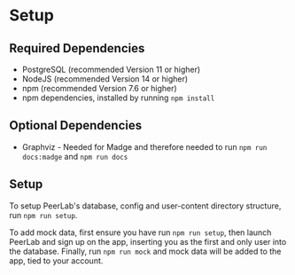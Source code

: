 # Setup

## Required Dependencies
- PostgreSQL (recommended Version 11 or higher)
- NodeJS (recommended Version 14 or higher)
- npm (recommended Version 7.6 or higher)
- npm dependencies, installed by running `npm install`

## Optional Dependencies
- Graphviz - Needed for Madge and therefore needed to run `npm run docs:madge`
and `npm run docs`

## Setup
To setup PeerLab's database, config and user-content directory structure, run
`npm run setup`.

To add mock data, first ensure you have run `npm run setup`, then launch PeerLab
and sign up on the app, inserting you as the first and only user into the
database. Finally, run `npm run mock` and mock data will be added to the app,
tied to your account.

